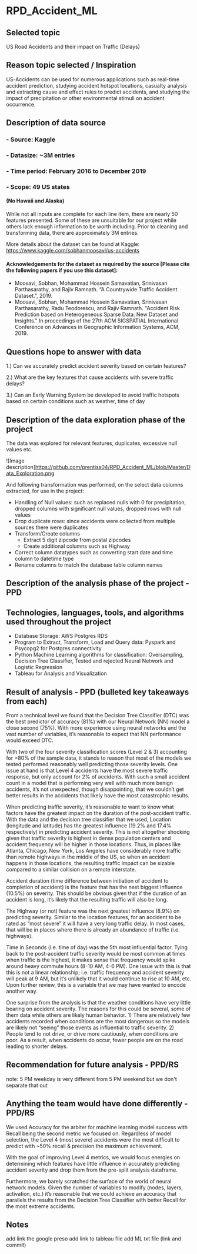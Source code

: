 # RPD_Accident_ML

## Selected topic
US Road Accidents and their impact on Traffic (Delays)

## Reason topic selected / Inspiration
US-Accidents can be used for numerous applications such as real-time accident prediction, studying accident hotspot locations, casualty analysis and extracting cause and effect rules to predict accidents, and studying the impact of precipitation or other environmental stimuli on accident occurrence. 

## Description of data source
### - Source: Kaggle
### - Datasize: ~3M entries
### - Time period: February 2016 to December 2019
### - Scope: 49 US states 
####  (No Hawaii and Alaska)

While not all inputs are complete for each line item, there are nearly 50 features presented. Some of these are unsuitable for our project while others lack enough information to be worth including. Prior to cleaning and transforming data, there are approximately 3M entries.  

More details about the dataset can be found at Kaggle: https://www.kaggle.com/sobhanmoosavi/us-accidents

#### Acknowledgements for the dataset as required by the source [Please cite the following papers if you use this dataset]: 
- Moosavi, Sobhan, Mohammad Hossein Samavatian, Srinivasan Parthasarathy, and Rajiv Ramnath. “A Countrywide Traffic Accident Dataset.”, 2019.
- Moosavi, Sobhan, Mohammad Hossein Samavatian, Srinivasan Parthasarathy, Radu Teodorescu, and Rajiv Ramnath. "Accident Risk Prediction based on Heterogeneous Sparse Data: New Dataset and Insights." In proceedings of the 27th ACM SIGSPATIAL International Conference on Advances in Geographic Information Systems, ACM, 2019. 

## Questions hope to answer with data

1.) Can we accurately predict accident severity based on certain features?

2.) What are the key features that cause accidents with severe traffic delays?

3.) Can an Early Warning System be developed to avoid traffic hotspots based on certain conditions such as weather, time of day

## Description of the data exploration phase of the project
The data was explored for relevant features, duplicates, excessive null values etc. 

![Image description]https://github.com/prentiss04/RPD_Accident_ML/blob/Master/Data_Exploration.png

And following transformation was performed, on the select data columns extracted, for use in the project:
- Handling of Null values: such as replaced nulls with 0 for precipitation, dropped columns with significant null values, dropped rows with null values
- Drop duplicate rows: since accidents were collected from multiple sources there were duplicates
- Transform/Create columns
     - Extract 5 digit zipcode from postal zipcodes
     - Create additional columns such as Highway
- Correct column datatypes such as converting start date and time column to datetime type
- Rename columns to match the database table column names

## Description of the analysis phase of the project - PPD


## Technologies, languages, tools, and algorithms used throughout the project
- Database Storage: AWS Postgres RDS
- Program to Extract, Transform, Load and Query data: Pyspark and Psycopg2 for Postgres connectivity
- Python Machine Learning algorithms for classification: Oversampling, Decision Tree Classifier, Tested and rejected Neural Network and Logistic Regression
- Tableau for Analysis and Visualization


## Result of analysis - PPD (bulleted key takeaways from each)
From a technical level we found that the Decision Tree Classifier (DTC) was the best predictor of accuracy (81%) with our Neural Network (NN) model a close second (75%). With more experience using neural networks and the vast number of variables, it’s reasonable to expect that NN performance would exceed DTC. 

With two of the four severity classification scores (Level 2 & 3) accounting for >80% of the sample data, it stands to reason that most of the models we tested performed reasonably well predicting those severity levels. One issue at hand is that Level 4 accidents have the most severe traffic response, but only account for 2% of accidents. With such a small accident count in a model that is performing very well with much more benign accidents, it’s not unexpected, though disappointing, that we couldn’t get better results in the accidents that likely have the most catastrophic results.  

When predicting traffic severity, it’s reasonable to want to know what factors have the greatest impact on the duration of the post-accident traffic. With the data and the decision tree classifier that we used, Location (longitude and latitude) has the greatest influence (19.2% and 17.4% respectively) in predicting accident severity. This is not altogether shocking given that traffic severity is highest in dense population centers and accident frequency will be higher in those locations. Thus, in places like Atlanta, Chicago, New York, Los Angeles have considerably more traffic than remote highways in the middle of the US, so when an accident happens in those locations, the resulting traffic impact can be sizable compared to a similar collision on a remote interstate. 

Accident duration (time difference between initiation of accident to completion of accident) is the feature that has the next biggest influence (10.5%) on severity. This should be obvious given that if the duration of an accident is long, it’s likely that the resulting traffic will also be long. 

The Highway (or not) feature was the next greatest influence (8.9%) on predicting severity. Similar to the location features, for an accident to be rated as “most severe” it will have a very long traffic delay. In most cases, that will be in places where there is already an abundance of traffic (i.e. highways). 

Time in Seconds (i.e. time of day) was the 5th most influential factor. Tying back to the post-accident traffic severity would be most common at times when traffic is the highest, it makes sense that frequency would spike around heavy commute hours (8-10 AM, 4-6 PM). One issue with this is that this is not a linear relationship; i.e. traffic frequency and accident severity will peak at 9 AM, but it’s unlikely that it would continue to rise at 10 AM, etc. Upon further review, this is a variable that we may have wanted to encode another way. 

One surprise from the analysis is that the weather conditions have very little bearing on accident severity. The reasons for this could be several, some of them data while others are likely human behavior. 1) There are relatively few accidents recorded when conditions are the most dangerous so the models are likely not “seeing” those events as influential to traffic severity. 2) People tend to not drive, or drive more cautiously, when conditions  are poor. As a result, when accidents do occur, fewer people are on the road leading to shorter delays. 


## Recommendation for future analysis - PPD/RS
note: 5 PM weekday is very different from 5 PM weekend but we don't separate that out


## Anything the team would have done differently - PPD/RS
We used Accuracy for the arbiter for machine learning model success with Recall being the second metric we focused on. Regardless of model selection, the Level 4 (most severe) accidents were the most difficult to predict with ~50% recall & precision the maximum achievement. 

With the goal of improving Level 4 metrics, we would focus energies on determining which features have little influence in accurately predicting accident severity and drop them from the pre-split analysis dataframe. 

Furthermore, we barely scratched the surface of the world of neural network models. Given the number of variables to modify (nodes, layers, activation, etc.) it’s reasonable that we could achieve an accuracy that parallels the results from the Decision Tree Classifier with better Recall for the most extreme accidents.  


## Notes
 add link the google preso
 add link to tableau file
 add ML txt file (link and commit)


